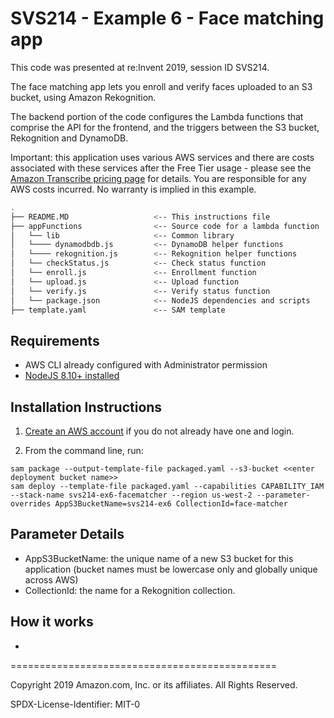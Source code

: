 # SVS214 - Example 6 - Face matching app

This code was presented at re:Invent 2019, session ID SVS214.

The face matching app  lets you enroll and verify faces uploaded to an S3 bucket, using Amazon Rekognition.

The backend portion of the code configures the Lambda functions that comprise the API for the frontend, and the triggers between the S3 bucket, Rekognition and DynamoDB. 

Important: this application uses various AWS services and there are costs associated with these services after the Free Tier usage - please see the [Amazon Transcribe pricing page](https://aws.amazon.com/transcribe/pricing/) for details. You are responsible for any AWS costs incurred. No warranty is implied in this example.

```bash
.
├── README.MD                   <-- This instructions file
├── appFunctions                <-- Source code for a lambda function
│   └── lib                     <-- Common library
│   └──── dynamodbdb.js         <-- DynamoDB helper functions
│   └──── rekognition.js        <-- Rekognition helper functions
│   └── checkStatus.js          <-- Check status function
│   └── enroll.js               <-- Enrollment function
│   └── upload.js               <-- Upload function
│   └── verify.js               <-- Verify status function
│   └── package.json            <-- NodeJS dependencies and scripts
├── template.yaml               <-- SAM template
```

## Requirements

* AWS CLI already configured with Administrator permission
* [NodeJS 8.10+ installed](https://nodejs.org/en/download/)

## Installation Instructions

1. [Create an AWS account](https://portal.aws.amazon.com/gp/aws/developer/registration/index.html) if you do not already have one and login.

1. From the command line, run:
```
sam package --output-template-file packaged.yaml --s3-bucket <<enter deployment bucket name>>
sam deploy --template-file packaged.yaml --capabilities CAPABILITY_IAM --stack-name svs214-ex6-facematcher --region us-west-2 --parameter-overrides AppS3BucketName=svs214-ex6 CollectionId=face-matcher
```

## Parameter Details

* AppS3BucketName: the unique name of a new S3 bucket for this application (bucket names must be lowercase only and globally unique across AWS)
* CollectionId: the name for a Rekognition collection.

## How it works

* 

==============================================

Copyright 2019 Amazon.com, Inc. or its affiliates. All Rights Reserved.

SPDX-License-Identifier: MIT-0